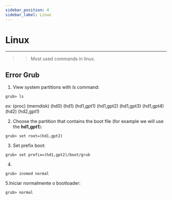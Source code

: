```yaml
---
sidebar_position: 4
sidebar_label: Linux
---
```


# Linux
---

>> Most used commands in linux.

## Error Grub

1. View system partitions with _ls_ command:

```
grub> ls
```
_ex:_ (proc) (memdisk) (hd0) (hd1) (hd1,gpt1) (hd1,gpt2) (hd1,gpt3) (hd1,gpt4) (hd2) (hd2,gpt1)

2. Choose the partition that contains the boot file (for example we will use the **hd1,gpt1**):

```
grub> set root=(hd1,gpt2)
```

3. Set prefix boot:

```
grub> set prefix=(hd1,gpt2)/boot/grub
```

4.

```
grub> insmod normal
```

5.Iniciar normalmente o bootloader:

```
grub> normal
```
